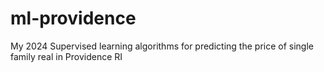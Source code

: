 # ml-providence
My 2024 Supervised learning algorithms for predicting the price of single family real in Providence RI
